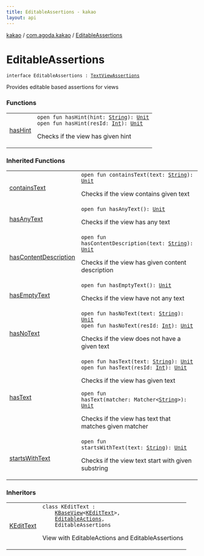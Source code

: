 ```yaml
---
title: EditableAssertions - kakao
layout: api
---
```


<div class='api-docs-breadcrumbs'><a href="../../index.html">kakao</a> / <a href="../index.html">com.agoda.kakao</a> / <a href=".">EditableAssertions</a></div>

# EditableAssertions

<div class="signature"><code><span class="keyword">interface </span><span class="identifier">EditableAssertions</span>&nbsp;<span class="symbol">:</span>&nbsp;<a href="../-text-view-assertions/index.html"><span class="identifier">TextViewAssertions</span></a></code></div>

Provides editable based assertions for views

### Functions

<table class="api-docs-table">
<tbody>
<tr>
<td markdown="1">

<a href="has-hint.html">hasHint</a>


</td>
<td markdown="1">
<div class="signature"><code><span class="keyword">open</span> <span class="keyword">fun </span><span class="identifier">hasHint</span><span class="symbol">(</span><span class="parameterName" id="com.agoda.kakao.EditableAssertions$hasHint(kotlin.String)/hint">hint</span><span class="symbol">:</span>&nbsp;<a href="https://kotlinlang.org/api/latest/jvm/stdlib/kotlin/-string/index.html"><span class="identifier">String</span></a><span class="symbol">)</span><span class="symbol">: </span><a href="https://kotlinlang.org/api/latest/jvm/stdlib/kotlin/-unit/index.html"><span class="identifier">Unit</span></a></code></div>

<div class="signature"><code><span class="keyword">open</span> <span class="keyword">fun </span><span class="identifier">hasHint</span><span class="symbol">(</span><span class="parameterName" id="com.agoda.kakao.EditableAssertions$hasHint(kotlin.Int)/resId">resId</span><span class="symbol">:</span>&nbsp;<a href="https://kotlinlang.org/api/latest/jvm/stdlib/kotlin/-int/index.html"><span class="identifier">Int</span></a><span class="symbol">)</span><span class="symbol">: </span><a href="https://kotlinlang.org/api/latest/jvm/stdlib/kotlin/-unit/index.html"><span class="identifier">Unit</span></a></code></div>

Checks if the view has given hint


</td>
</tr>
</tbody>
</table>

### Inherited Functions

<table class="api-docs-table">
<tbody>
<tr>
<td markdown="1">

<a href="../-text-view-assertions/contains-text.html">containsText</a>


</td>
<td markdown="1">
<div class="signature"><code><span class="keyword">open</span> <span class="keyword">fun </span><span class="identifier">containsText</span><span class="symbol">(</span><span class="parameterName" id="com.agoda.kakao.TextViewAssertions$containsText(kotlin.String)/text">text</span><span class="symbol">:</span>&nbsp;<a href="https://kotlinlang.org/api/latest/jvm/stdlib/kotlin/-string/index.html"><span class="identifier">String</span></a><span class="symbol">)</span><span class="symbol">: </span><a href="https://kotlinlang.org/api/latest/jvm/stdlib/kotlin/-unit/index.html"><span class="identifier">Unit</span></a></code></div>

Checks if the view contains given text


</td>
</tr>
<tr>
<td markdown="1">

<a href="../-text-view-assertions/has-any-text.html">hasAnyText</a>


</td>
<td markdown="1">
<div class="signature"><code><span class="keyword">open</span> <span class="keyword">fun </span><span class="identifier">hasAnyText</span><span class="symbol">(</span><span class="symbol">)</span><span class="symbol">: </span><a href="https://kotlinlang.org/api/latest/jvm/stdlib/kotlin/-unit/index.html"><span class="identifier">Unit</span></a></code></div>

Checks if the view has any text


</td>
</tr>
<tr>
<td markdown="1">

<a href="../-text-view-assertions/has-content-description.html">hasContentDescription</a>


</td>
<td markdown="1">
<div class="signature"><code><span class="keyword">open</span> <span class="keyword">fun </span><span class="identifier">hasContentDescription</span><span class="symbol">(</span><span class="parameterName" id="com.agoda.kakao.TextViewAssertions$hasContentDescription(kotlin.String)/text">text</span><span class="symbol">:</span>&nbsp;<a href="https://kotlinlang.org/api/latest/jvm/stdlib/kotlin/-string/index.html"><span class="identifier">String</span></a><span class="symbol">)</span><span class="symbol">: </span><a href="https://kotlinlang.org/api/latest/jvm/stdlib/kotlin/-unit/index.html"><span class="identifier">Unit</span></a></code></div>

Checks if the view has given content description


</td>
</tr>
<tr>
<td markdown="1">

<a href="../-text-view-assertions/has-empty-text.html">hasEmptyText</a>


</td>
<td markdown="1">
<div class="signature"><code><span class="keyword">open</span> <span class="keyword">fun </span><span class="identifier">hasEmptyText</span><span class="symbol">(</span><span class="symbol">)</span><span class="symbol">: </span><a href="https://kotlinlang.org/api/latest/jvm/stdlib/kotlin/-unit/index.html"><span class="identifier">Unit</span></a></code></div>

Checks if the view have not any text


</td>
</tr>
<tr>
<td markdown="1">

<a href="../-text-view-assertions/has-no-text.html">hasNoText</a>


</td>
<td markdown="1">
<div class="signature"><code><span class="keyword">open</span> <span class="keyword">fun </span><span class="identifier">hasNoText</span><span class="symbol">(</span><span class="parameterName" id="com.agoda.kakao.TextViewAssertions$hasNoText(kotlin.String)/text">text</span><span class="symbol">:</span>&nbsp;<a href="https://kotlinlang.org/api/latest/jvm/stdlib/kotlin/-string/index.html"><span class="identifier">String</span></a><span class="symbol">)</span><span class="symbol">: </span><a href="https://kotlinlang.org/api/latest/jvm/stdlib/kotlin/-unit/index.html"><span class="identifier">Unit</span></a></code></div>

<div class="signature"><code><span class="keyword">open</span> <span class="keyword">fun </span><span class="identifier">hasNoText</span><span class="symbol">(</span><span class="parameterName" id="com.agoda.kakao.TextViewAssertions$hasNoText(kotlin.Int)/resId">resId</span><span class="symbol">:</span>&nbsp;<a href="https://kotlinlang.org/api/latest/jvm/stdlib/kotlin/-int/index.html"><span class="identifier">Int</span></a><span class="symbol">)</span><span class="symbol">: </span><a href="https://kotlinlang.org/api/latest/jvm/stdlib/kotlin/-unit/index.html"><span class="identifier">Unit</span></a></code></div>

Checks if the view does not have a given text


</td>
</tr>
<tr>
<td markdown="1">

<a href="../-text-view-assertions/has-text.html">hasText</a>


</td>
<td markdown="1">
<div class="signature"><code><span class="keyword">open</span> <span class="keyword">fun </span><span class="identifier">hasText</span><span class="symbol">(</span><span class="parameterName" id="com.agoda.kakao.TextViewAssertions$hasText(kotlin.String)/text">text</span><span class="symbol">:</span>&nbsp;<a href="https://kotlinlang.org/api/latest/jvm/stdlib/kotlin/-string/index.html"><span class="identifier">String</span></a><span class="symbol">)</span><span class="symbol">: </span><a href="https://kotlinlang.org/api/latest/jvm/stdlib/kotlin/-unit/index.html"><span class="identifier">Unit</span></a></code></div>

<div class="signature"><code><span class="keyword">open</span> <span class="keyword">fun </span><span class="identifier">hasText</span><span class="symbol">(</span><span class="parameterName" id="com.agoda.kakao.TextViewAssertions$hasText(kotlin.Int)/resId">resId</span><span class="symbol">:</span>&nbsp;<a href="https://kotlinlang.org/api/latest/jvm/stdlib/kotlin/-int/index.html"><span class="identifier">Int</span></a><span class="symbol">)</span><span class="symbol">: </span><a href="https://kotlinlang.org/api/latest/jvm/stdlib/kotlin/-unit/index.html"><span class="identifier">Unit</span></a></code></div>

Checks if the view has given text

<div class="signature"><code><span class="keyword">open</span> <span class="keyword">fun </span><span class="identifier">hasText</span><span class="symbol">(</span><span class="parameterName" id="com.agoda.kakao.TextViewAssertions$hasText(org.hamcrest.Matcher((kotlin.String)))/matcher">matcher</span><span class="symbol">:</span>&nbsp;<span class="identifier">Matcher</span><span class="symbol">&lt;</span><a href="https://kotlinlang.org/api/latest/jvm/stdlib/kotlin/-string/index.html"><span class="identifier">String</span></a><span class="symbol">&gt;</span><span class="symbol">)</span><span class="symbol">: </span><a href="https://kotlinlang.org/api/latest/jvm/stdlib/kotlin/-unit/index.html"><span class="identifier">Unit</span></a></code></div>

Checks if the view has text that matches given matcher


</td>
</tr>
<tr>
<td markdown="1">

<a href="../-text-view-assertions/starts-with-text.html">startsWithText</a>


</td>
<td markdown="1">
<div class="signature"><code><span class="keyword">open</span> <span class="keyword">fun </span><span class="identifier">startsWithText</span><span class="symbol">(</span><span class="parameterName" id="com.agoda.kakao.TextViewAssertions$startsWithText(kotlin.String)/text">text</span><span class="symbol">:</span>&nbsp;<a href="https://kotlinlang.org/api/latest/jvm/stdlib/kotlin/-string/index.html"><span class="identifier">String</span></a><span class="symbol">)</span><span class="symbol">: </span><a href="https://kotlinlang.org/api/latest/jvm/stdlib/kotlin/-unit/index.html"><span class="identifier">Unit</span></a></code></div>

Checks if the view text start with given substring


</td>
</tr>
</tbody>
</table>

### Inheritors

<table class="api-docs-table">
<tbody>
<tr>
<td markdown="1">

<a href="../-k-edit-text/index.html">KEditText</a>


</td>
<td markdown="1">
<div class="signature"><code><span class="keyword">class </span><span class="identifier">KEditText</span>&nbsp;<span class="symbol">:</span>&nbsp;<br/>&nbsp;&nbsp;&nbsp;&nbsp;<a href="../-k-base-view/index.html"><span class="identifier">KBaseView</span></a><span class="symbol">&lt;</span><a href="../-k-edit-text/index.html"><span class="identifier">KEditText</span></a><span class="symbol">&gt;</span><span class="symbol">, </span><br/>&nbsp;&nbsp;&nbsp;&nbsp;<a href="../-editable-actions/index.html"><span class="identifier">EditableActions</span></a><span class="symbol">, </span><br/>&nbsp;&nbsp;&nbsp;&nbsp;<span class="identifier">EditableAssertions</span></code></div>

View with EditableActions and EditableAssertions


</td>
</tr>
</tbody>
</table>
